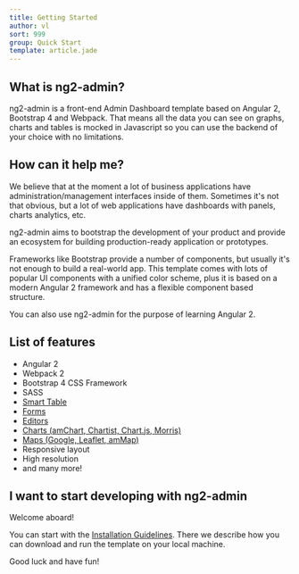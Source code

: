 ```yaml
---
title: Getting Started
author: vl
sort: 999
group: Quick Start
template: article.jade
---
```


## What is ng2-admin?

ng2-admin is a front-end Admin Dashboard template based on Angular 2, Bootstrap 4 and Webpack. That means all the 
data you can see on graphs, charts and tables is mocked in Javascript so you can use the 
backend of your choice with no limitations.

## How can it help me?

We believe that at the moment a lot of business applications have administration/management interfaces inside of them. Sometimes it's not that obvious, but a lot of web applications have dashboards with panels, charts analytics, etc.

ng2-admin aims to bootstrap the development of your product and provide an 
ecosystem for building production-ready application or prototypes.

Frameworks like Bootstrap provide a number of components, but usually it's not enough to 
build a real-world app. This template comes with lots of popular UI components with a unified color scheme, 
plus it is based on a modern Angular 2 framework and has a flexible component based structure.

You can also use ng2-admin for the purpose of learning Angular 2.

## List of features

* Angular 2
* Webpack 2
* Bootstrap 4 CSS Framework
* SASS
* [Smart Table](http://akveo.com/ng2-admin/#/pages/tables/smarttables)
* [Forms](http://akveo.com/ng2-admin/#/pages/forms/inputs)
* [Editors](http://akveo.com/ng2-admin/#/pages/editors/ckeditor)
* [Charts (amChart, Chartist, Chart.js, Morris)](http://akveo.com/ng2-admin/#/pages/charts/chartist-js)
* [Maps (Google, Leaflet, amMap)](http://akveo.com/ng2-admin/#/pages/maps/googlemaps)
* Responsive layout
* High resolution
* and many more!

## I want to start developing with ng2-admin

Welcome aboard!

You can start with the [Installation Guidelines](/ng2-admin/articles/002-installation-guidelines/). 
There we describe how you can download and run the template on your local machine.

Good luck and have fun!